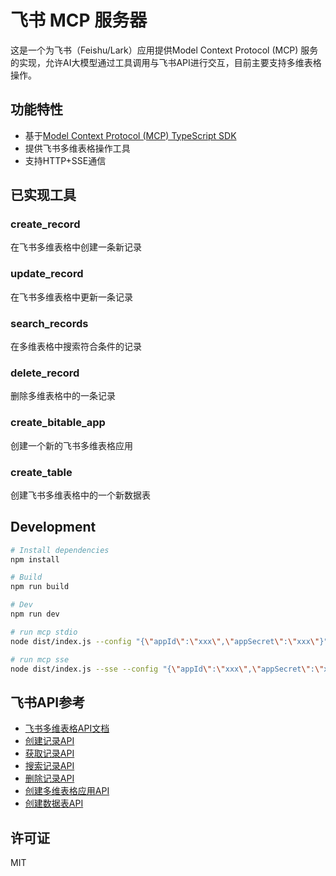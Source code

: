 # 飞书 MCP 服务器

这是一个为飞书（Feishu/Lark）应用提供Model Context Protocol (MCP) 服务的实现，允许AI大模型通过工具调用与飞书API进行交互，目前主要支持多维表格操作。

## 功能特性

- 基于[Model Context Protocol (MCP) TypeScript SDK](https://github.com/modelcontextprotocol/typescript-sdk)
- 提供飞书多维表格操作工具
- 支持HTTP+SSE通信

## 已实现工具

### create_record

在飞书多维表格中创建一条新记录

### update_record

在飞书多维表格中更新一条记录

### search_records

在多维表格中搜索符合条件的记录

### delete_record

删除多维表格中的一条记录


### create_bitable_app

创建一个新的飞书多维表格应用

### create_table

创建飞书多维表格中的一个新数据表


## Development
```sh
# Install dependencies
npm install

# Build
npm run build

# Dev
npm run dev

# run mcp stdio
node dist/index.js --config "{\"appId\":\"xxx\",\"appSecret\":\"xxx\"}"

# run mcp sse
node dist/index.js --sse --config "{\"appId\":\"xxx\",\"appSecret\":\"xxx\"}"

```









## 飞书API参考

- [飞书多维表格API文档](https://open.larkoffice.com/document/server-docs/docs/bitable-v1/bitable-structure)
- [创建记录API](https://open.larkoffice.com/document/server-docs/docs/bitable-v1/app-table-record/create)
- [获取记录API](https://open.larkoffice.com/document/server-docs/docs/bitable-v1/app-table-record/get)
- [搜索记录API](https://open.larkoffice.com/document/server-docs/docs/bitable-v1/app-table-record/search)
- [删除记录API](https://open.larkoffice.com/document/server-docs/docs/bitable-v1/app-table-record/delete)
- [创建多维表格应用API](https://open.larkoffice.com/document/server-docs/docs/bitable-v1/app/create)
- [创建数据表API](https://open.larkoffice.com/document/server-docs/docs/bitable-v1/app-table/create)

## 许可证

MIT 